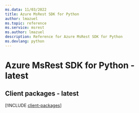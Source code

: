 ```yaml
---
ms.data: 11/03/2022
title: Azure MsRest SDK for Python
author: lmazuel
ms.topic: reference
ms.service: msrest
ms.author: lmazuel
description: Reference for Azure MsRest SDK for Python
ms.devlang: python
---
```

# Azure MsRest SDK for Python - latest

## Client packages - latest
[!INCLUDE [client-packages](msrest-client-index.md)]